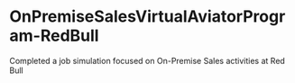 # OnPremiseSalesVirtualAviatorProgram-RedBull
Completed a job simulation focused on On-Premise Sales activities at Red Bull
